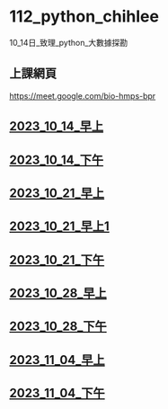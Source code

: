 # __112_python_chihlee__
10_14日_致理_python_大數據探勘

## 上課網頁
https://meet.google.com/bio-hmps-bpr

## [2023_10_14_早上](https://youtube.com/live/YWTf5MMuTlY)

## [2023_10_14_下午](https://youtube.com/live/ywgZoFSFy6o)

## [2023_10_21_早上](https://youtube.com/live/mTQnQarFk0c)

## [2023_10_21_早上1](https://youtube.com/live/_D8jTDrcVkk)

## [2023_10_21_下午](https://youtube.com/live/xilBp4OW_S4)

## [2023_10_28_早上](https://youtube.com/live/OmaI3Lk14xs)

## [2023_10_28_下午](https://youtube.com/live/bPO4ogiVKmE)

## [2023_11_04_早上](https://youtube.com/live/FNED5Xou-HU)

## [2023_11_04_下午](https://youtube.com/live/6bIXI2lhDu0)
